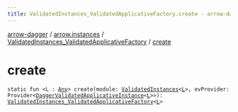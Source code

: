 ```yaml
---
title: ValidatedInstances_ValidatedApplicativeFactory.create - arrow-dagger
---
```


[arrow-dagger](../../index.html) / [arrow.instances](../index.html) / [ValidatedInstances_ValidatedApplicativeFactory](index.html) / [create](./create.html)

# create

`static fun <L : `[`Any`](https://kotlinlang.org/api/latest/jvm/stdlib/kotlin/-any/index.html)`> create(module: `[`ValidatedInstances`](../-validated-instances/index.html)`<`[`L`](create.html#L)`>, evProvider: Provider<`[`DaggerValidatedApplicativeInstance`](../-dagger-validated-applicative-instance/index.html)`<`[`L`](create.html#L)`>>): `[`ValidatedInstances_ValidatedApplicativeFactory`](index.html)`<`[`L`](create.html#L)`>`
